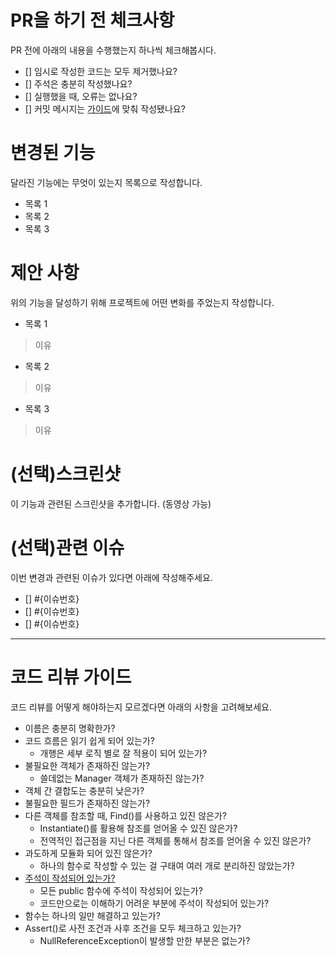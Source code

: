 # PR을 하기 전 체크사항
PR 전에 아래의 내용을 수행했는지 하나씩 체크해봅시다.

<!-- 체크 표시는 []에 x를 넣어 [x]로 만들면 됩니다. 자세한 건 [여기](https://docs.github.com/en/issues/tracking-your-work-with-issues/about-task-lists)를 참고하세요 -->
- [] 임시로 작성한 코드는 모두 제거했나요?
- [] 주석은 충분히 작성했나요?
- [] 실행했을 때, 오류는 없나요?
- [] 커밋 메시지는 [가이드](https://docs.google.com/document/d/1bDgWctGEprMvLzV5OpuZV1-BCnrhVVJ19cd8D9tFArU/edit#heading=h.jgj6vfjils4q)에 맞춰 작성됐나요?

# 변경된 기능
달라진 기능에는 무엇이 있는지 목록으로 작성합니다.

- 목록 1
- 목록 2
- 목록 3

# 제안 사항
위의 기능을 달성하기 위해 프로젝트에 어떤 변화를 주었는지 작성합니다.

- 목록 1
> 이유
- 목록 2
> 이유
- 목록 3
> 이유

# (선택)스크린샷
이 기능과 관련된 스크린샷을 추가합니다. (동영상 가능)

# (선택)관련 이슈
이번 변경과 관련된 이슈가 있다면 아래에 작성해주세요.

- [] #{이슈번호} <!-- Ex. - [] #763 -->
- [] #{이슈번호}
- [] #{이슈번호}

---

# 코드 리뷰 가이드
코드 리뷰를 어떻게 해야하는지 모르겠다면 아래의 사항을 고려해보세요.

- 이름은 충분히 명확한가?
- 코드 흐름은 읽기 쉽게 되어 있는가?
  - 개행은 세부 로직 별로 잘 적용이 되어 있는가?
- 불필요한 객체가 존재하진 않는가?
  - 쓸데없는 Manager 객체가 존재하진 않는가?
- 객체 간 결합도는 충분히 낮은가?
- 불필요한 필드가 존재하진 않는가?
- 다른 객체를 참조할 때, Find()를 사용하고 있진 않은가?
  - Instantiate()를 활용해 참조를 얻어올 수 있진 않은가?
  - 전역적인 접근점을 지닌 다른 객체를 통해서 참조를 얻어올 수 있진 않은가?
- 과도하게 모듈화 되어 있진 않은가?
  - 하나의 함수로 작성할 수 있는 걸 구태여 여러 개로 분리하진 않았는가?
- [주석이 작성되어 있는가?](https://learn.microsoft.com/ko-kr/dotnet/csharp/language-reference/xmldoc/recommended-tags)
  - 모든 public 함수에 주석이 작성되어 있는가?
  - 코드만으로는 이해하기 어려운 부분에 주석이 작성되어 있는가?
- 함수는 하나의 일만 해결하고 있는가?
- Assert()로 사전 조건과 사후 조건을 모두 체크하고 있는가?
  - NullReferenceException이 발생할 만한 부분은 없는가?
